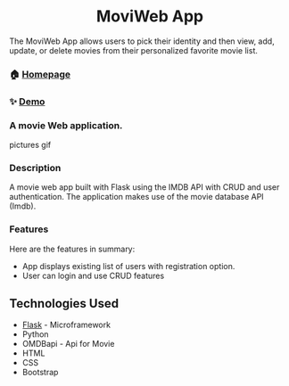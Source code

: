 <h1 align="center">MoviWeb App</h1>
<p>The MoviWeb App allows users to pick their identity and then view, add, update, or delete movies from their personalized favorite movie list.</p>

### 🏠 [Homepage](https://github.com/nagrapoonam/moviweb_app)

### ✨ [Demo](https://movie-app95.herokuapp.com/)

###  A movie Web  application.

pictures
gif


### Description
A movie web app built with Flask using the IMDB API with CRUD and user authentication. The application makes use of the movie database API (Imdb).

### Features
Here are the features in summary:
* App displays existing list of users with registration option.
* User can login and use CRUD features

## Technologies Used

* [Flask]() - Microframework
* Python 
* OMDBapi - Api for Movie
* HTML  
* CSS
* Bootstrap 







